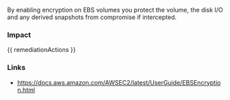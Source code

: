 
By enabling encryption on EBS volumes you protect the volume, the disk I/O and any derived snapshots from compromise if intercepted.


### Impact
<!-- Add Impact here -->

<!-- DO NOT CHANGE -->
{{ remediationActions }}

### Links
- https://docs.aws.amazon.com/AWSEC2/latest/UserGuide/EBSEncryption.html


